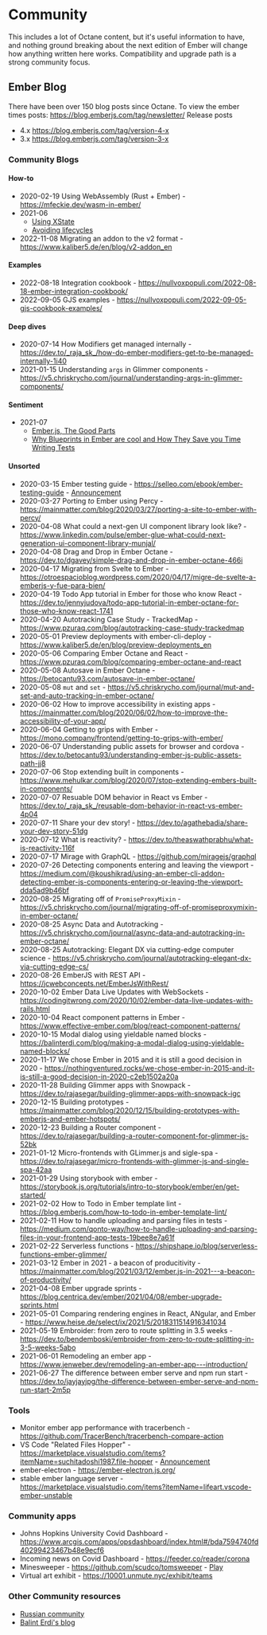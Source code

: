 # Community

This includes a lot of Octane content, but it's useful information to have, and nothing ground breaking about the next edition of Ember will change how anything written here works.
Compatibility and upgrade path is a strong community focus.


## Ember Blog

There have been over 150 blog posts since Octane.
To view the ember times posts: https://blog.emberjs.com/tag/newsletter/
Release posts 
 - 4.x https://blog.emberjs.com/tag/version-4-x
 - 3.x https://blog.emberjs.com/tag/version-3-x


### Community Blogs

#### How-to

 - 2020-02-19 Using WebAssembly (Rust + Ember) - https://mfeckie.dev/wasm-in-ember/
 - 2021-06 
   - [Using XState](https://emerson.github.io/posts/emberjs-with-xstate)
   - [Avoiding lifecycles](https://nullvoxpopuli.com/avoiding-lifecycle)
 - 2022-11-08 Migrating an addon to the v2 format - https://www.kaliber5.de/en/blog/v2-addon_en

#### Examples

 - 2022-08-18 Integration cookbook - https://nullvoxpopuli.com/2022-08-18-ember-integration-cookbook/
 - 2022-09-05 GJS examples - https://nullvoxpopuli.com/2022-09-05-gjs-cookbook-examples/

#### Deep dives

- 2020-07-14 How Modifiers get managed internally - https://dev.to/_raja_sk_/how-do-ember-modifiers-get-to-be-managed-internally-1i40
- 2021-01-15 Understanding `args` in Glimmer components - https://v5.chriskrycho.com/journal/understanding-args-in-glimmer-components/

#### Sentiment

- 2021-07 
  - [Ember.js, The Good Parts](https://javascript.plainenglish.io/ember-js-the-good-parts-f80850414053)
  - [Why Blueprints in Ember are cool and How They Save you Time Writing Tests](https://dev.to/jayjayjpg/why-blueprints-in-ember-are-cool-and-how-they-save-you-time-writing-tests-1p0b)

#### Unsorted

 - 2020-03-15 Ember testing guide - https://selleo.com/ebook/ember-testing-guide - [Announcement](https://twitter.com/PoslinskiNet/status/1239503392386568192)
 - 2020-03-27 Porting _to_ Ember using Percy - https://mainmatter.com/blog/2020/03/27/porting-a-site-to-ember-with-percy/
 - 2020-04-08 What could a next-gen UI component library look like? - https://www.linkedin.com/pulse/ember-glue-what-could-next-generation-ui-component-library-munjal/
 - 2020-04-08 Drag and Drop in Ember Octane - https://dev.to/dgavey/simple-drag-and-drop-in-ember-octane-466i
 - 2020-04-17 Migrating from Svelte to Ember - https://otroespacioblog.wordpress.com/2020/04/17/migre-de-svelte-a-emberjs-y-fue-para-bien/
 - 2020-04-19 Todo App tutorial in Ember for those who know React - https://dev.to/jennyjudova/todo-app-tutorial-in-ember-octane-for-those-who-know-react-1741
 - 2020-04-20 Autotracking Case Study - TrackedMap - https://www.pzuraq.com/blog/autotracking-case-study-trackedmap
 - 2020-05-01 Preview deployments with ember-cli-deploy - https://www.kaliber5.de/en/blog/preview-deployments_en
 - 2020-05-06 Comparing Ember Octane and React - https://www.pzuraq.com/blog/comparing-ember-octane-and-react
 - 2020-05-08 Autosave in Ember Octane - https://betocantu93.com/autosave-in-ember-octane/
 - 2020-05-08 `mut` and `set` - https://v5.chriskrycho.com/journal/mut-and-set-and-auto-tracking-in-ember-octane/
 - 2020-06-02 How to improve accessibility in existing apps - https://mainmatter.com/blog/2020/06/02/how-to-improve-the-accessibility-of-your-app/
 - 2020-06-04 Getting to grips with Ember - https://mono.company/frontend/getting-to-grips-with-ember/
 - 2020-06-07 Understanding public assets for browser and cordova - https://dev.to/betocantu93/understanding-ember-js-public-assets-path-jj8
 - 2020-07-06 Stop extending built in components - https://www.mehulkar.com/blog/2020/07/stop-extending-embers-built-in-components/
 - 2020-07-07 Resuable DOM behavior in React vs Ember - https://dev.to/_raja_sk_/reusable-dom-behavior-in-react-vs-ember-4p04
 - 2020-07-11 Share your dev story! - https://dev.to/agathebadia/share-your-dev-story-51dg
 - 2020-07-12 What is reactivity? - https://dev.to/theaswathprabhu/what-is-reactivity-116f
 - 2020-07-17 Mirage with GraphQL - https://github.com/miragejs/graphql
 - 2020-07-26 Detecting components entering and leaving the viewport - https://medium.com/@koushikrad/using-an-ember-cli-addon-detecting-ember-js-components-entering-or-leaving-the-viewport-dda5ad9b46bf
 - 2020-08-25 Migrating off of `PromiseProxyMixin` - https://v5.chriskrycho.com/journal/migrating-off-of-promiseproxymixin-in-ember-octane/
 - 2020-08-25 Async Data and Autotracking - https://v5.chriskrycho.com/journal/async-data-and-autotracking-in-ember-octane/
 - 2020-08-25 Autotracking: Elegant DX via cutting-edge computer science - https://v5.chriskrycho.com/journal/autotracking-elegant-dx-via-cutting-edge-cs/
 - 2020-08-26 EmberJS with REST API - https://jcwebconcepts.net/EmberJsWithRest/
 - 2020-10-02 Ember Data Live Updates with WebSockets - https://codingitwrong.com/2020/10/02/ember-data-live-updates-with-rails.html
 - 2020-10-04 React component patterns in Ember - https://www.effective-ember.com/blog/react-component-patterns/
 - 2020-10-15 Modal dialog using yieldable named blocks - https://balinterdi.com/blog/making-a-modal-dialog-using-yieldable-named-blocks/
 - 2020-11-17 We chose Ember in 2015 and it is still a good decision in 2020 - https://nothingventured.rocks/we-chose-ember-in-2015-and-it-is-still-a-good-decision-in-2020-c2eb1502a20a
 - 2020-11-28 Building Glimmer apps with Snowpack - https://dev.to/rajasegar/building-glimmer-apps-with-snowpack-igc
 - 2020-12-15 Building prototypes - https://mainmatter.com/blog/2020/12/15/building-prototypes-with-emberjs-and-ember-hotspots/
 - 2020-12-23 Building a Router component - https://dev.to/rajasegar/building-a-router-component-for-glimmer-js-52bk
 - 2021-01-12 Micro-frontends with GLimmer.js and sigle-spa - https://dev.to/rajasegar/micro-frontends-with-glimmer-js-and-single-spa-42aa
 - 2021-01-29 Using storybook with ember - https://storybook.js.org/tutorials/intro-to-storybook/ember/en/get-started/
 - 2021-02-02 How to Todo in Ember template lint - https://blog.emberjs.com/how-to-todo-in-ember-template-lint/
 - 2021-02-11 How to handle uploading and parsing files in tests - https://medium.com/qonto-way/how-to-handle-uploading-and-parsing-files-in-your-frontend-app-tests-19bee8e7a61f
 - 2021-02-22 Serverless functions - https://shipshape.io/blog/serverless-functions-ember-glimmer/
 - 2021-03-12 Ember in 2021 - a beacon of producitivity - https://mainmatter.com/blog/2021/03/12/ember.js-in-2021---a-beacon-of-productivity/
 - 2021-04-08 Ember upgrade sprints - https://blog.centrica.dev/ember/2021/04/08/ember-upgrade-sprints.html
 - 2021-05-01 Comparing rendering engines in React, ANgular, and Ember - https://www.heise.de/select/ix/2021/5/2018311514916341034
 - 2021-05-19 Embroider: from zero to route splitting in 3.5 weeks - https://dev.to/bendemboski/embroider-from-zero-to-route-splitting-in-3-5-weeks-5abo
 - 2021-06-01 Remodeling an ember app - https://www.jenweber.dev/remodeling-an-ember-app---introduction/
 - 2021-06-27 The difference between ember serve and npm run start - https://dev.to/jayjayjpg/the-difference-between-ember-serve-and-npm-run-start-2m5p


### Tools
 - Monitor ember app performance with tracerbench - https://github.com/TracerBench/tracerbench-compare-action
 - VS Code "Related Files Hopper" - https://marketplace.visualstudio.com/items?itemName=suchitadoshi1987.file-hopper - [Announcement](https://twitter.com/suchita009/status/1218310260592496641)
 - ember-electron - https://ember-electron.js.org/
 - stable ember language server - https://marketplace.visualstudio.com/items?itemName=lifeart.vscode-ember-unstable

### Community apps
 - Johns Hopkins University Covid Dashboard - https://www.arcgis.com/apps/opsdashboard/index.html#/bda7594740fd40299423467b48e9ecf6
 - Incoming news on Covid Dashboard - https://feeder.co/reader/corona
 - Minesweeper - https://github.com/scudco/tomsweeper - [Play](https://tomsweeper.scud.co/)
 - Virtual art exhibit - https://10001.unmute.nyc/exhibit/teams

### Other Community resources
 - [Russian community](https://habr.com/ru/articles/483630/)
 - [Balint Erdi's blog](https://balinterdi.com/blog/)
